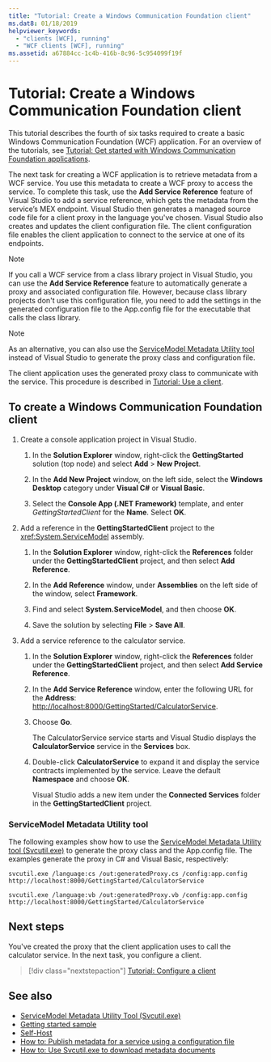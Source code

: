 ```yaml
---
title: "Tutorial: Create a Windows Communication Foundation client"
ms.dat8: 01/18/2019
helpviewer_keywords:
  - "clients [WCF], running"
  - "WCF clients [WCF], running"
ms.assetid: a67884cc-1c4b-416b-8c96-5c954099f19f
---
```

# Tutorial: Create a Windows Communication Foundation client

This tutorial describes the fourth of six tasks required to create a basic Windows Communication Foundation (WCF) application. For an overview of the tutorials, see [Tutorial: Get started with Windows Communication Foundation applications](getting-started-tutorial.md).

The next task for creating a WCF application is to retrieve metadata from a WCF service. You use this metadata to create a WCF proxy to access the service. To complete this task, use the **Add Service Reference** feature of Visual Studio to add a service reference, which gets the metadata from the service’s MEX endpoint. Visual Studio then generates a managed source code file for a client proxy in the language you've chosen. Visual Studio also creates and updates the client configuration file. The client configuration file enables the client application to connect to the service at one of its endpoints. 

> [!NOTE]
> If you call a WCF service from a class library project in Visual Studio, you can use the **Add Service Reference** feature to automatically generate a proxy and associated configuration file. However, because class library projects don't use this configuration file, you need to add the settings in the generated configuration file to the App.config file for the executable that calls the class library.

> [!NOTE]
> As an alternative, you can also use the [ServiceModel Metadata Utility tool](#servicemodel-metadata-utility-tool) instead of Visual Studio to generate the proxy class and configuration file.


The client application uses the generated proxy class to communicate with the service. This procedure is described in [Tutorial: Use a client](how-to-use-a-wcf-client.md).

## To create a Windows Communication Foundation client

1. Create a console application project in Visual Studio. 

    1. In the **Solution Explorer** window, right-click the **GettingStarted** solution (top node) and select **Add** > **New Project**. 
    
    2. In the **Add New Project** window, on the left side, select the **Windows Desktop** category under **Visual C#** or **Visual Basic**. 

    3. Select the **Console App (.NET Framework)** template, and enter *GettingStartedClient* for the **Name**. Select **OK**.

2. Add a reference in the **GettingStartedClient** project to the <xref:System.ServiceModel> assembly. 

    1.  In the **Solution Explorer** window, right-click the **References** folder under the **GettingStartedClient** project, and then select **Add Reference**. 

    2. In the **Add Reference** window, under **Assemblies** on the left side of the window, select **Framework**.
    
    3. Find and select **System.ServiceModel**, and then choose **OK**. 

    4. Save the solution by selecting **File** > **Save All**.

3. Add a service reference to the calculator service.

   1. In the **Solution Explorer** window, right-click the **References** folder under the **GettingStartedClient** project, and then select **Add Service Reference**.

   2. In the **Add Service Reference** window, enter the following URL for the **Address**: [http://localhost:8000/GettingStarted/CalculatorService](http://localhost:8000/GettingStarted/CalculatorService).

   3. Choose **Go**. 

      The CalculatorService service starts and Visual Studio displays the **CalculatorService** service in the **Services** box.

   4. Double-click **CalculatorService** to expand it and display the service contracts implemented by the service. Leave the default **Namespace** and choose **OK**.

      Visual Studio adds a new item under the **Connected Services** folder in the **GettingStartedClient** project. 

### ServiceModel Metadata Utility tool

The following examples show how to use the [ServiceModel Metadata Utility tool (Svcutil.exe)](servicemodel-metadata-utility-tool-svcutil-exe.md) to generate the proxy class and the App.config file. The examples generate the proxy in C# and Visual Basic, respectively:

```shell
svcutil.exe /language:cs /out:generatedProxy.cs /config:app.config http://localhost:8000/GettingStarted/CalculatorService
```

```shell
svcutil.exe /language:vb /out:generatedProxy.vb /config:app.config http://localhost:8000/GettingStarted/CalculatorService
```

## Next steps

You've created the proxy that the client application uses to call the calculator service. In the next task, you configure a client.

> [!div class="nextstepaction"]
> [Tutorial: Configure a client](how-to-configure-a-basic-wcf-client.md)

## See also

- [ServiceModel Metadata Utility Tool (Svcutil.exe)](servicemodel-metadata-utility-tool-svcutil-exe.md)
- [Getting started sample](samples/getting-started-sample.md)
- [Self-Host](samples/self-host.md)
- [How to: Publish metadata for a service using a configuration file](feature-details/how-to-publish-metadata-for-a-service-using-a-configuration-file.md)
- [How to: Use Svcutil.exe to download metadata documents](feature-details/how-to-use-svcutil-exe-to-download-metadata-documents.md)
